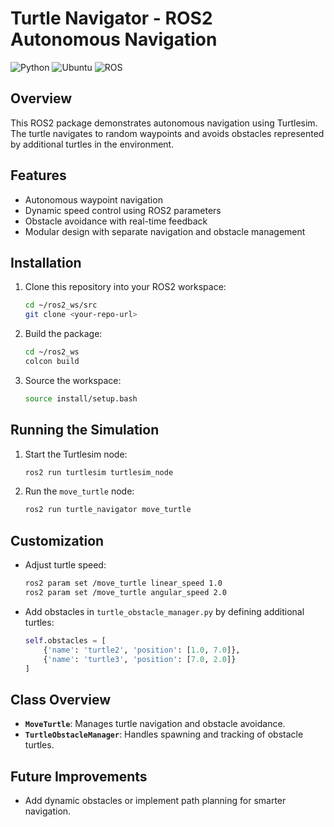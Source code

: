# Turtle Navigator - ROS2 Autonomous Navigation

![Python](https://img.shields.io/badge/python-3.10-blue.svg)
![Ubuntu](https://img.shields.io/badge/ubuntu-22.04-orange.svg)
![ROS](https://img.shields.io/badge/ros-humble-blue.svg)

## Overview

This ROS2 package demonstrates autonomous navigation using Turtlesim. The turtle navigates to random waypoints and avoids obstacles represented by additional turtles in the environment.

## Features

- Autonomous waypoint navigation
- Dynamic speed control using ROS2 parameters
- Obstacle avoidance with real-time feedback
- Modular design with separate navigation and obstacle management

## Installation

1. Clone this repository into your ROS2 workspace:
    ```bash
    cd ~/ros2_ws/src
    git clone <your-repo-url>
    ```

2. Build the package:
    ```bash
    cd ~/ros2_ws
    colcon build
    ```

3. Source the workspace:
    ```bash
    source install/setup.bash
    ```

## Running the Simulation

1. Start the Turtlesim node:
    ```bash
    ros2 run turtlesim turtlesim_node
    ```

2. Run the `move_turtle` node:
    ```bash
    ros2 run turtle_navigator move_turtle
    ```

## Customization

- Adjust turtle speed:
    ```bash
    ros2 param set /move_turtle linear_speed 1.0
    ros2 param set /move_turtle angular_speed 2.0
    ```

- Add obstacles in `turtle_obstacle_manager.py` by defining additional turtles:
    ```python
    self.obstacles = [
        {'name': 'turtle2', 'position': [1.0, 7.0]},
        {'name': 'turtle3', 'position': [7.0, 2.0]}
    ]
    ```

## Class Overview

- **`MoveTurtle`**: Manages turtle navigation and obstacle avoidance.
- **`TurtleObstacleManager`**: Handles spawning and tracking of obstacle turtles.

## Future Improvements

- Add dynamic obstacles or implement path planning for smarter navigation.
